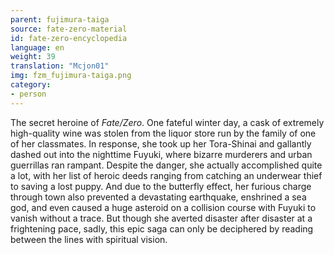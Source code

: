 ```yaml
---
parent: fujimura-taiga
source: fate-zero-material
id: fate-zero-encyclopedia
language: en
weight: 39
translation: "Mcjon01"
img: fzm_fujimura-taiga.png
category:
- person
---
```


The secret heroine of *Fate/Zero*. One fateful winter day, a cask of extremely high-quality wine was stolen from the liquor store run by the family of one of her classmates. In response, she took up her Tora-Shinai and gallantly dashed out into the nighttime Fuyuki, where bizarre murderers and urban guerrillas ran rampant. Despite the danger, she actually accomplished quite a lot, with her list of heroic deeds ranging from catching an underwear thief to saving a lost puppy. And due to the butterfly effect, her furious charge through town also prevented a devastating earthquake, enshrined a sea god, and even caused a huge asteroid on a collision course with Fuyuki to vanish without a trace. But though she averted disaster after disaster at a frightening pace, sadly, this epic saga can only be deciphered by reading between the lines with spiritual vision.
